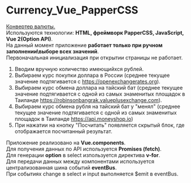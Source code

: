 # Currency_Vue_PapperCSS
[Конвертер валюты.](https://dunaevvk.github.io/Currency_Vue_PapperCSS/)  
Используются технологии: **HTML, фреймворк PapperCSS, JavaScript, Vue 2(Option API)**.  
На данный момент приложение **работает только при ручном заполнении\выборе всех значений**.  
Первоначальная инициализация при открытии страницы не работает.  
1. Вводим вручную количество имеющийхся рублей.   
2. Выбираем курс покупки доллара в России (среднее текущее значение подтягивается c https://openexchangerates.org).  
3. Выбираем курс обмена доллара на тайский бат (среднее текущее значение подтягивается с одной из самых знаменитых площадок в Таиланде https://robinsonbangrak.valueplusexchange.com).  
4. Выбираем курс обмена рубля на тайский бат у "менял" (среднее текущее значение подтягивается с одной из самых знаменитых площадок в Таиланде https://api.moneyshop.io)  
5. При нажатии на кнопку "Посчитать" появляется скрытый блок, где отображается посчитанный результат.  


Приложение реализовано на **Vue.components**.  
Для получения данных по API используется **Promises (fetch)**.  
Для генерации **option** в select изпользуется директива **v-for**.  
Для передачи данных между компонентами используется централизованная шина событий **eventBus**.  
При событиях change в select и input выполняется $emit в eventBus.  
